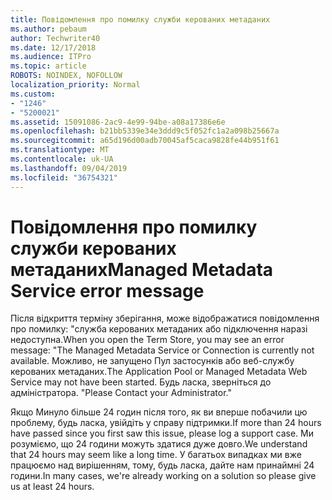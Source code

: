 ```yaml
---
title: Повідомлення про помилку служби керованих метаданих
ms.author: pebaum
author: Techwriter40
ms.date: 12/17/2018
ms.audience: ITPro
ms.topic: article
ROBOTS: NOINDEX, NOFOLLOW
localization_priority: Normal
ms.custom:
- "1246"
- "5200021"
ms.assetid: 15091086-2ac9-4e99-94be-a08a17386e6e
ms.openlocfilehash: b21bb5339e34e3ddd9c5f052fc1a2a098b25667a
ms.sourcegitcommit: a65d196d00adb70045af5caca9828fe44b951f61
ms.translationtype: MT
ms.contentlocale: uk-UA
ms.lasthandoff: 09/04/2019
ms.locfileid: "36754321"
---
```

# <a name="managed-metadata-service-error-message"></a><span data-ttu-id="da221-102">Повідомлення про помилку служби керованих метаданих</span><span class="sxs-lookup"><span data-stu-id="da221-102">Managed Metadata Service error message</span></span>

<span data-ttu-id="da221-103">Після відкриття терміну зберігання, може відображатися повідомлення про помилку: "служба керованих метаданих або підключення наразі недоступна.</span><span class="sxs-lookup"><span data-stu-id="da221-103">When you open the Term Store, you may see an error message: "The Managed Metadata Service or Connection is currently not available.</span></span> <span data-ttu-id="da221-104">Можливо, не запущено Пул застосунків або веб-службу керованих метаданих.</span><span class="sxs-lookup"><span data-stu-id="da221-104">The Application Pool or Managed Metadata Web Service may not have been started.</span></span> <span data-ttu-id="da221-105">Будь ласка, зверніться до адміністратора. "</span><span class="sxs-lookup"><span data-stu-id="da221-105">Please Contact your Administrator."</span></span>
  
<span data-ttu-id="da221-106">Якщо Минуло більше 24 годин після того, як ви вперше побачили цю проблему, будь ласка, увійдіть у справу підтримки.</span><span class="sxs-lookup"><span data-stu-id="da221-106">If more than 24 hours have passed since you first saw this issue, please log a support case.</span></span> <span data-ttu-id="da221-107">Ми розуміємо, що 24 години можуть здатися дуже довго.</span><span class="sxs-lookup"><span data-stu-id="da221-107">We understand that 24 hours may seem like a long time.</span></span> <span data-ttu-id="da221-108">У багатьох випадках ми вже працюємо над вирішенням, тому, будь ласка, дайте нам принаймні 24 години.</span><span class="sxs-lookup"><span data-stu-id="da221-108">In many cases, we're already working on a solution so please give us at least 24 hours.</span></span>
  